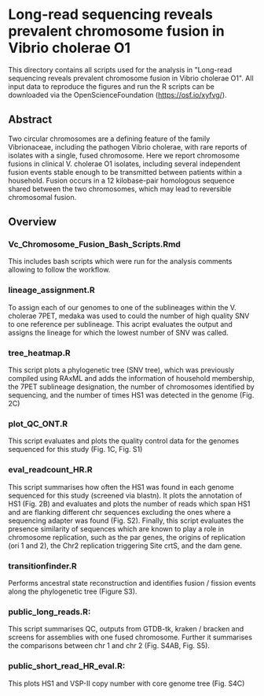 # Long-read sequencing reveals prevalent chromosome fusion in Vibrio cholerae O1
This directory contains all scripts used for the analysis in "Long-read sequencing reveals prevalent chromosome fusion in Vibrio cholerae O1". 
All input data to reproduce the figures and run the R scripts can be downloaded via the OpenScienceFoundation (https://osf.io/xyfvg/). 

## Abstract 
Two circular chromosomes are a defining feature of the family Vibrionaceae, including the pathogen Vibrio cholerae, with rare reports of isolates with a single, fused chromosome. Here we report chromosome fusions in clinical V. cholerae O1 isolates, including several independent fusion events stable enough to be transmitted between patients within a household. Fusion occurs in a 12 kilobase-pair homologous sequence shared between the two chromosomes, which may lead to reversible chromosomal fusion.

## Overview
### Vc_Chromosome_Fusion_Bash_Scripts.Rmd
This includes bash scripts which were run for the analysis comments allowing to follow the workflow. 

### lineage_assignment.R
To assign each of our genomes to one of the sublineages within the V. cholerae 7PET, medaka was used to could the number of high quality SNV to one reference per sublineage. This acript evaluates the output and assigns the lineage for which the lowest number of SNV was called. 

### tree_heatmap.R 
This script plots a phylogenetic tree (SNV tree), which was previously compiled using RAxML and adds the information of household membership, the 7PET sublineage designation, the number of chromosomes identified by sequencing, and the number of times HS1 was detected in the genome (Fig. 2C)

### plot_QC_ONT.R 
This script evaluates and plots the quality control data for the genomes sequenced for this study (Fig. 1C, Fig. S1)

### eval_readcount_HR.R
This script summarises how often the HS1 was found in each genome sequenced for this study (screened via blastn). 
It plots the annotation of HS1 (Fig. 2B) and evaluates and plots the number of reads which span HS1 and are flanking different chr sequences excluding the ones where a sequencing adapter was found (Fig. S2). 
Finally, this script evaluates the presence similarity of sequences which are known to play a role in chromosome replication, such as the par genes, the origins of replication (ori 1 and 2), the Chr2 replication triggering Site crtS, and the dam gene. 

### transitionfinder.R
Performs ancestral state reconstruction and identifies fusion / fission events along the phylogenetic tree (Figure S3). 

### public_long_reads.R: 
This script summarises QC, outputs from GTDB-tk, kraken / bracken and screens for assemblies with one fused chromosome. Further it summarises the comparisons between chr 1 and chr 2 (Fig. S4AB, Fig. S5). 

### public_short_read_HR_eval.R:
This plots HS1 and VSP-II copy number with core genome tree (Fig. S4C)
